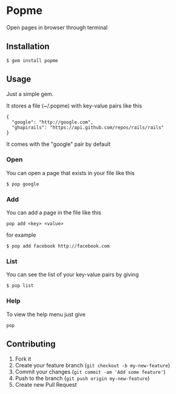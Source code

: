 # Popme

Open pages in browser through terminal

## Installation

    $ gem install popme

## Usage

Just a simple gem.

It stores a file (~/.popme) with key-value pairs like this

```
{
  "google": "http://google.com",
  "ghapirails": "https://api.github.com/repos/rails/rails"
}
```

It comes with the "google" pair by default

### Open

You can open a page that exists in your file like this

```
$ pop google
```

### Add

You can add a page in the file like this

```
pop add <key> <value>
```

for example

```
$ pop add facebook http://facebook.com
```

### List

You can see the list of your key-value pairs by giving

```
$ pop list
```

### Help

To view the help menu just give

```
pop
```

## Contributing

1. Fork it
2. Create your feature branch (`git checkout -b my-new-feature`)
3. Commit your changes (`git commit -am 'Add some feature'`)
4. Push to the branch (`git push origin my-new-feature`)
5. Create new Pull Request
